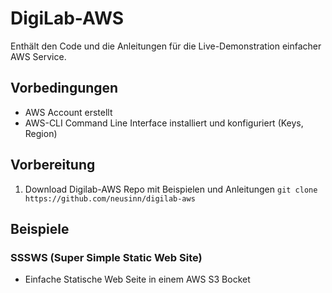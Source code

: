 # DigiLab-AWS 

Enthält den Code und die Anleitungen für die Live-Demonstration einfacher AWS Service.

## Vorbedingungen
- AWS Account erstellt
- AWS-CLI Command Line Interface installiert und konfiguriert (Keys, Region)


## Vorbereitung
1. Download Digilab-AWS Repo mit Beispielen und Anleitungen 
`git clone https://github.com/neusinn/digilab-aws`


## Beispiele
### SSSWS (Super Simple Static Web Site)
- Einfache Statische Web Seite in einem AWS S3 Bocket
